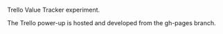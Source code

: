 Trello Value Tracker experiment.

The Trello power-up is hosted and developed from the gh-pages branch.

